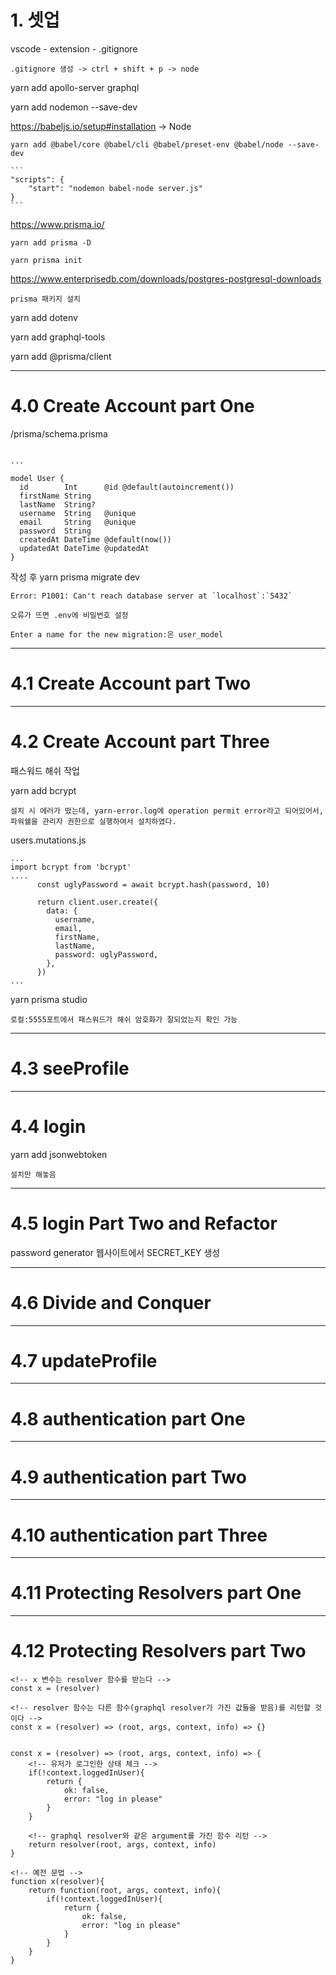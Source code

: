 # 1. 셋업

vscode - extension - .gitignore

    .gitignore 생성 -> ctrl + shift + p -> node

yarn add apollo-server graphql

yarn add nodemon --save-dev

https://babeljs.io/setup#installation -> Node

    yarn add @babel/core @babel/cli @babel/preset-env @babel/node --save-dev

    ```
    "scripts": {
        "start": "nodemon babel-node server.js"
    }
    ```

https://www.prisma.io/

    yarn add prisma -D

    yarn prisma init

https://www.enterprisedb.com/downloads/postgres-postgresql-downloads

    prisma 패키지 설치

yarn add dotenv

yarn add graphql-tools

yarn add @prisma/client

---

# 4.0 Create Account part One

/prisma/schema.prisma

```

...

model User {
  id        Int      @id @default(autoincrement())
  firstName String
  lastName  String?
  username  String   @unique
  email     String   @unique
  password  String
  createdAt DateTime @default(now())
  updatedAt DateTime @updatedAt
}
```

작성 후 yarn prisma migrate dev

    Error: P1001: Can't reach database server at `localhost`:`5432`

    오류가 뜨면 .env에 비밀번호 설정

    Enter a name for the new migration:은 user_model

---

# 4.1 Create Account part Two

---

# 4.2 Create Account part Three

패스워드 해쉬 작업

yarn add bcrypt

    설치 시 에러가 떴는데, yarn-error.log에 operation permit error라고 되어있어서, 파워쉘을 관리자 권한으로 실행하여서 설치하였다.

users.mutations.js

```
...
import bcrypt from 'bcrypt'
....
      const uglyPassword = await bcrypt.hash(password, 10)

      return client.user.create({
        data: {
          username,
          email,
          firstName,
          lastName,
          password: uglyPassword,
        },
      })
...
```

yarn prisma studio

    로컬:5555포트에서 패스워드가 해쉬 암호화가 잘되었는지 확인 가능

---

# 4.3 seeProfile

---

# 4.4 login

yarn add jsonwebtoken

    설치만 해놓음

---

# 4.5 login Part Two and Refactor

password generator 웹사이트에서 SECRET_KEY 생성

---

# 4.6 Divide and Conquer

---

# 4.7 updateProfile

---

# 4.8 authentication part One

---

# 4.9 authentication part Two

---

# 4.10 authentication part Three

---

# 4.11 Protecting Resolvers part One

---

# 4.12 Protecting Resolvers part Two

```
<!-- x 변수는 resolver 함수를 받는다 -->
const x = (resolver)

<!-- resolver 함수는 다른 함수(graphql resolver가 가진 값들을 받음)를 리턴할 것이다 -->
const x = (resolver) => (root, args, context, info) => {}


const x = (resolver) => (root, args, context, info) => {
    <!-- 유저가 로그인한 상태 체크 -->
    if(!context.loggedInUser){
        return {
            ok: false,
            error: "log in please"
        }
    }

    <!-- graphql resolver와 같은 argument를 가진 함수 리턴 -->
    return resolver(root, args, context, info)
}

<!-- 예전 문법 -->
function x(resolver){
    return function(root, args, context, info){
        if(!context.loggedInUser){
            return {
                ok: false,
                error: "log in please"
            }
        }
    }
}

```
